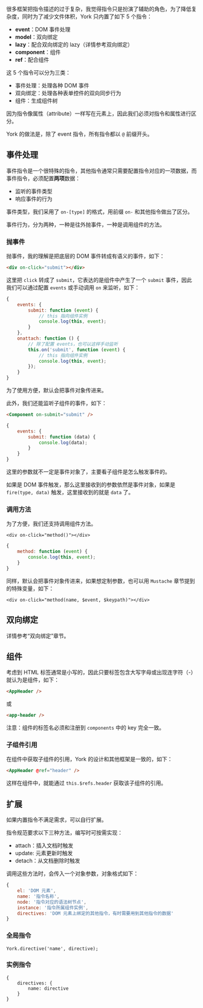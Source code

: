 很多框架把指令描述的过于复杂，我觉得指令只是扮演了辅助的角色，为了降低复杂度，同时为了减少文件体积，York 只内置了如下 5 个指令：

* **event**：DOM 事件处理
* **model**：双向绑定
* **lazy**：配合双向绑定的 lazy（详情参考双向绑定）
* **component**：组件
* **ref**：配合组件

这 5 个指令可以分为三类：

* 事件处理：处理各种 DOM 事件
* 双向绑定：处理各种表单控件的双向同步行为
* 组件：生成组件树

因为指令像属性（attribute）一样写在元素上，因此我们必须对指令和属性进行区分。

York 的做法是，除了 event 指令，所有指令都以 `@` 前缀开头。

## 事件处理

事件指令是一个很特殊的指令，其他指令通常只需要配置指令对应的一项数据，而事件指令，必须配置**两项**数据：

* 监听的事件类型
* 响应事件的行为

事件类型，我们采用了 `on-[type]` 的格式，用前缀 `on-` 和其他指令做出了区分。

事件行为，分为两种，一种是往外抛事件，一种是调用组件的方法。

### 抛事件

抛事件，我的理解是把底层的 DOM 事件转成有语义的事件，如下：

```html
<div on-click="submit"></div>
```

这里把 `click` 转成了 `submit`，它表达的是组件中产生了一个 `submit` 事件，因此我们可以通过配置 `events` 或手动调用 `on` 来监听，如下：

```javascript
{
    events: {
        submit: function (event) {
            // this 指向组件实例
            console.log(this, event);
        }
    },
    onattach: function () {
        // 除了配置 events，也可以这样手动监听
        this.on('submit', function (event) {
            // this 指向组件实例
            console.log(this, event);
        });
    }
}
```

为了使用方便，默认会把事件对象传进来。

此外，我们还能监听子组件的事件，如下：

```html
<Component on-submit="submit" />
```

```javascript
{
    events: {
        submit: function (data) {
            console.log(data);
        }
    }
}
```

这里的参数就不一定是事件对象了，主要看子组件是怎么触发事件的。

如果是 DOM 事件触发，那么这里接收到的参数依然是事件对象，如果是 `fire(type, data)` 触发，这里接收到的就是 `data` 了。

### 调用方法

为了方便，我们还支持调用组件方法。

```
<div on-click="method()"></div>
```

```javascript
{
    method: function (event) {
        console.log(this, event);
    }
}
```

同样，默认会把事件对象传进来，如果想定制参数，也可以用 `Mustache` 章节提到的特殊变量，如下：

```
<div on-click="method(name, $event, $keypath)"></div>
```

## 双向绑定

详情参考“双向绑定”章节。

## 组件

考虑到 HTML 标签通常是小写的，因此只要标签包含大写字母或出现连字符（-）就认为是组件，如下：

```html
<AppHeader />
```

或

```html
<app-header />
```

注意：组件的标签名必须和注册到 `components` 中的 key 完全一致。

### 子组件引用

在组件中获取子组件的引用，York 的设计和其他框架是一致的，如下：

```html
<AppHeader @ref="header" />
```

这样在组件中，就能通过 `this.$refs.header` 获取该子组件的引用。


## 扩展

如果内置指令不满足需求，可以自行扩展。

指令规范要求以下三种方法，编写时可按需实现：

* attach：插入文档时触发
* update: 元素更新时触发
* detach：从文档删除时触发

调用这些方法时，会传入一个对象参数，对象格式如下：

```javascript
{
    el: 'DOM 元素',
    name: '指令名称',
    node: '指令对应的语法树节点',
    instance: '指令所属组件实例',
    directives: 'DOM 元素上绑定的其他指令，有时需要用到其他指令的数据'
}
```



### 全局指令

```
York.directive('name', directive);
```

### 实例指令

```
{
    directives: {
        name: directive
    }
}
```
